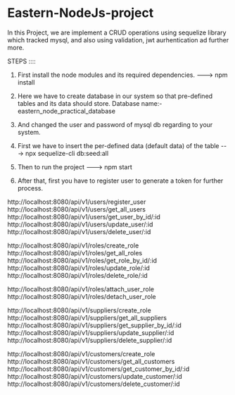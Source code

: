 # Eastern-NodeJs-project

In this Project, we are implement a CRUD operations using sequelize library which tracked mysql, and also using validation, jwt aurhentication ad further more.

<!-- To start the project -->

STEPS ::::

1. First install the node modules and its required dependencies.
   ---> npm install

2. Here we have to create database in our system so that pre-defined tables and its data should store.
   Database name:- eastern_node_practical_database

3. And changed the user and password of mysql db regarding to your system.

4. First we have to insert the per-defined data (default data) of the table
   ---> npx sequelize-cli db:seed:all

5. Then to run the project
   ---> npm start

6. After that, first you have to register user to generate a token for further process.

<!-- List of user api -->

http://localhost:8080/api/v1/users/register_user
http://localhost:8080/api/v1/users/get_all_users
http://localhost:8080/api/v1/users/get_user_by_id/:id
http://localhost:8080/api/v1/users/update_user/:id
http://localhost:8080/api/v1/users/delete_user/:id

<!-- List of role api -->

http://localhost:8080/api/v1/roles/create_role
http://localhost:8080/api/v1/roles/get_all_roles
http://localhost:8080/api/v1/roles/get_role_by_id/:id
http://localhost:8080/api/v1/roles/update_role/:id
http://localhost:8080/api/v1/roles/delete_role/:id

<!-- List of User Role api which join user with role -->

http://localhost:8080/api/v1/roles/attach_user_role
http://localhost:8080/api/v1/roles/detach_user_role

<!-- List of supplier api -->

http://localhost:8080/api/v1/suppliers/create_role
http://localhost:8080/api/v1/suppliers/get_all_suppliers
http://localhost:8080/api/v1/suppliers/get_supplier_by_id/:id
http://localhost:8080/api/v1/suppliers/update_supplier/:id
http://localhost:8080/api/v1/suppliers/delete_supplier/:id

<!-- List of customer api -->

http://localhost:8080/api/v1/customers/create_role
http://localhost:8080/api/v1/customers/get_all_customers
http://localhost:8080/api/v1/customers/get_customer_by_id/:id
http://localhost:8080/api/v1/customers/update_customer/:id
http://localhost:8080/api/v1/customers/delete_customer/:id

